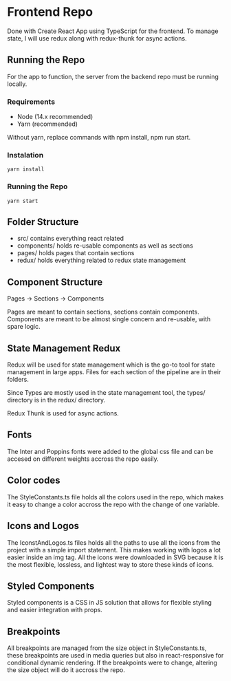 # Frontend Repo

Done with Create React App using TypeScript for the frontend. To manage state, I will use redux along with redux-thunk for async actions.

## Running the Repo

For the app to function, the server from the backend repo must be running locally.

### Requirements

- Node (14.x recommended)
- Yarn (recommended)

Without yarn, replace commands with npm install, npm run start.

### Instalation

`yarn install`

### Running the Repo

`yarn start`

## Folder Structure

- src/ contains everything react related
- components/ holds re-usable components as well as sections
- pages/ holds pages that contain sections
- redux/ holds everything related to redux state management

## Component Structure

Pages -> Sections -> Components

Pages are meant to contain sections, sections contain components. Components are meant to be almost single concern and re-usable, with spare logic.

## State Management Redux

Redux will be used for state management which is the go-to tool for state management in large apps. Files for each section of the pipeline are in their folders.

Since Types are mostly used in the state management tool, the types/ directory is in the redux/ directory.

Redux Thunk is used for async actions.

## Fonts

The Inter and Poppins fonts were added to the global css file and can be accesed on different weights accross the repo easily.

## Color codes

The StyleConstants.ts file holds all the colors used in the repo, which makes it easy to change a color accross the repo with the change of one variable.

## Icons and Logos

The IconstAndLogos.ts files holds all the paths to use all the icons from the project with a simple import statement. This makes working with logos a lot easier inside an img tag. All the icons were downloaded in SVG because it is the most flexible, lossless, and lightest way to store these kinds of icons.

## Styled Components

Styled components is a CSS in JS solution that allows for flexible styling and easier integration with props.

## Breakpoints

All breakpoints are managed from the size object in StyleConstants.ts, these breakpoints are used in media queries but also in react-responsive for conditional dynamic rendering. If the breakpoints were to change, altering the size object will do it accross the repo.
